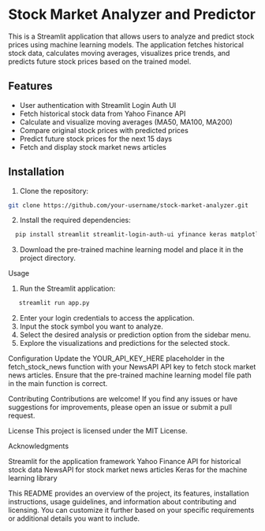 # Stock Market Analyzer and Predictor

This is a Streamlit application that allows users to analyze and predict stock prices using machine learning models. The application fetches historical stock data, calculates moving averages, visualizes price trends, and predicts future stock prices based on the trained model.

## Features

- User authentication with Streamlit Login Auth UI
- Fetch historical stock data from Yahoo Finance API
- Calculate and visualize moving averages (MA50, MA100, MA200)
- Compare original stock prices with predicted prices
- Predict future stock prices for the next 15 days
- Fetch and display stock market news articles

## Installation

1. Clone the repository:

```bash
git clone https://github.com/your-username/stock-market-analyzer.git
```

2. Install the required dependencies:
 ```bash
   pip install streamlit streamlit-login-auth-ui yfinance keras matplotlib requests plotly scikit-learn streamlit-option-menu
```

3. Download the pre-trained machine learning model and place it in the project directory.

Usage

1. Run the Streamlit application:
```bash
   streamlit run app.py
```
2. Enter your login credentials to access the application.
3. Input the stock symbol you want to analyze.
4. Select the desired analysis or prediction option from the sidebar menu.
5. Explore the visualizations and predictions for the selected stock.

Configuration
Update the YOUR_API_KEY_HERE placeholder in the fetch_stock_news function with your NewsAPI API key to fetch stock market news articles.
Ensure that the pre-trained machine learning model file path in the main function is correct.

Contributing
Contributions are welcome! If you find any issues or have suggestions for improvements, please open an issue or submit a pull request.

License
This project is licensed under the MIT License.

Acknowledgments

Streamlit for the application framework
Yahoo Finance API for historical stock data
NewsAPI for stock market news articles
Keras for the machine learning library

This README provides an overview of the project, its features, installation instructions, usage guidelines, and information about contributing and licensing. You can customize it further based on your specific requirements or additional details you want to include.
